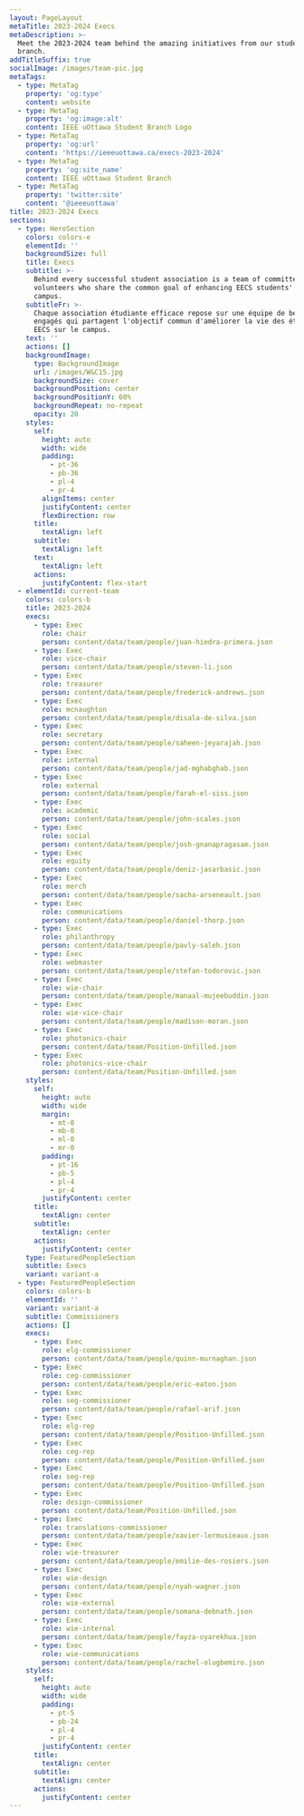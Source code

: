 ```yaml
---
layout: PageLayout
metaTitle: 2023-2024 Execs
metaDescription: >-
  Meet the 2023-2024 team behind the amazing initiatives from our student
  branch.
addTitleSuffix: true
socialImage: /images/team-pic.jpg
metaTags:
  - type: MetaTag
    property: 'og:type'
    content: website
  - type: MetaTag
    property: 'og:image:alt'
    content: IEEE uOttawa Student Branch Logo
  - type: MetaTag
    property: 'og:url'
    content: 'https://ieeeuottawa.ca/execs-2023-2024'
  - type: MetaTag
    property: 'og:site_name'
    content: IEEE uOttawa Student Branch
  - type: MetaTag
    property: 'twitter:site'
    content: '@ieeeuottawa'
title: 2023-2024 Execs
sections:
  - type: HeroSection
    colors: colors-e
    elementId: ''
    backgroundSize: full
    title: Execs
    subtitle: >-
      Behind every successful student association is a team of committed
      volunteers who share the common goal of enhancing EECS students' life on
      campus.
    subtitleFr: >-
      Chaque association étudiante efficace repose sur une équipe de bénévoles
      engagés qui partagent l'objectif commun d'améliorer la vie des étudiants
      EECS sur le campus.
    text: ''
    actions: []
    backgroundImage:
      type: BackgroundImage
      url: /images/W&C15.jpg
      backgroundSize: cover
      backgroundPosition: center
      backgroundPositionY: 60%
      backgroundRepeat: no-repeat
      opacity: 20
    styles:
      self:
        height: auto
        width: wide
        padding:
          - pt-36
          - pb-36
          - pl-4
          - pr-4
        alignItems: center
        justifyContent: center
        flexDirection: row
      title:
        textAlign: left
      subtitle:
        textAlign: left
      text:
        textAlign: left
      actions:
        justifyContent: flex-start
  - elementId: current-team
    colors: colors-b
    title: 2023-2024
    execs:
      - type: Exec
        role: chair
        person: content/data/team/people/juan-hiedra-primera.json
      - type: Exec
        role: vice-chair
        person: content/data/team/people/steven-li.json
      - type: Exec
        role: treasurer
        person: content/data/team/people/frederick-andrews.json
      - type: Exec
        role: mcnaughton
        person: content/data/team/people/disala-de-silva.json
      - type: Exec
        role: secretary
        person: content/data/team/people/saheen-jeyarajah.json
      - type: Exec
        role: internal
        person: content/data/team/people/jad-mghabghab.json
      - type: Exec
        role: external
        person: content/data/team/people/farah-el-siss.json
      - type: Exec
        role: academic
        person: content/data/team/people/john-scales.json
      - type: Exec
        role: social
        person: content/data/team/people/josh-gnanapragasam.json
      - type: Exec
        role: equity
        person: content/data/team/people/deniz-jasarbasic.json
      - type: Exec
        role: merch
        person: content/data/team/people/sacha-arseneault.json
      - type: Exec
        role: communications
        person: content/data/team/people/daniel-thorp.json
      - type: Exec
        role: philanthropy
        person: content/data/team/people/pavly-saleh.json
      - type: Exec
        role: webmaster
        person: content/data/team/people/stefan-todorovic.json
      - type: Exec
        role: wie-chair
        person: content/data/team/people/manaal-mujeebuddin.json
      - type: Exec
        role: wie-vice-chair
        person: content/data/team/people/madison-moran.json
      - type: Exec
        role: photonics-chair
        person: content/data/team/Position-Unfilled.json
      - type: Exec
        role: photonics-vice-chair
        person: content/data/team/Position-Unfilled.json
    styles:
      self:
        height: auto
        width: wide
        margin:
          - mt-0
          - mb-0
          - ml-0
          - mr-0
        padding:
          - pt-16
          - pb-5
          - pl-4
          - pr-4
        justifyContent: center
      title:
        textAlign: center
      subtitle:
        textAlign: center
      actions:
        justifyContent: center
    type: FeaturedPeopleSection
    subtitle: Execs
    variant: variant-a
  - type: FeaturedPeopleSection
    colors: colors-b
    elementId: ''
    variant: variant-a
    subtitle: Commissioners
    actions: []
    execs:
      - type: Exec
        role: elg-commissioner
        person: content/data/team/people/quinn-murnaghan.json
      - type: Exec
        role: ceg-commissioner
        person: content/data/team/people/eric-eaton.json
      - type: Exec
        role: seg-commissioner
        person: content/data/team/people/rafael-arif.json
      - type: Exec
        role: elg-rep
        person: content/data/team/people/Position-Unfilled.json
      - type: Exec
        role: ceg-rep
        person: content/data/team/people/Position-Unfilled.json
      - type: Exec
        role: seg-rep
        person: content/data/team/people/Position-Unfilled.json
      - type: Exec
        role: design-commissioner
        person: content/data/team/Position-Unfilled.json
      - type: Exec
        role: translations-commissioner
        person: content/data/team/people/xavier-lermusieaux.json
      - type: Exec
        role: wie-treasurer
        person: content/data/team/people/emilie-des-rosiers.json
      - type: Exec
        role: wie-design
        person: content/data/team/people/nyah-wagner.json
      - type: Exec
        role: wie-external
        person: content/data/team/people/somana-debnath.json
      - type: Exec
        role: wie-internal
        person: content/data/team/people/fayza-oyarekhua.json
      - type: Exec
        role: wie-communications
        person: content/data/team/people/rachel-olugbemiro.json
    styles:
      self:
        height: auto
        width: wide
        padding:
          - pt-5
          - pb-24
          - pl-4
          - pr-4
        justifyContent: center
      title:
        textAlign: center
      subtitle:
        textAlign: center
      actions:
        justifyContent: center
---
```

